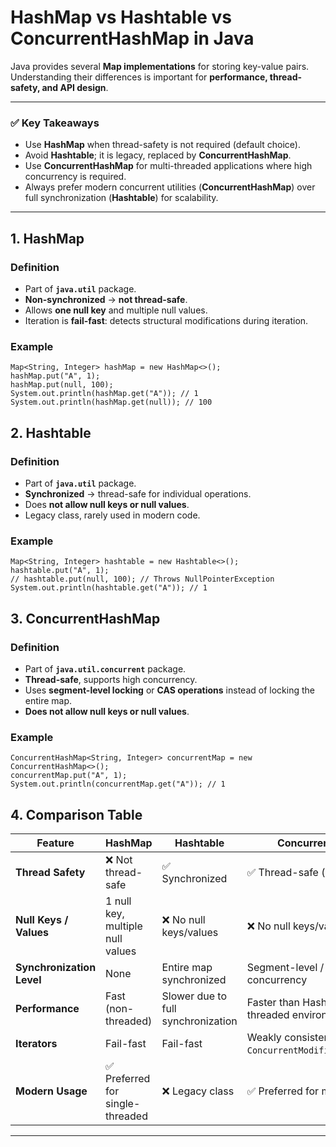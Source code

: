 # HashMap vs Hashtable vs ConcurrentHashMap in Java

Java provides several **Map implementations** for storing key-value pairs.  
Understanding their differences is important for **performance, thread-safety, and API design**.

---

### ✅ Key Takeaways

- Use **HashMap** when thread-safety is not required (default choice).
- Avoid **Hashtable**; it is legacy, replaced by **ConcurrentHashMap**.
- Use **ConcurrentHashMap** for multi-threaded applications where high concurrency is required.
- Always prefer modern concurrent utilities (**ConcurrentHashMap**) over full synchronization (**Hashtable**) for scalability.

---

## 1. HashMap

### Definition
- Part of **`java.util`** package.
- **Non-synchronized** → **not thread-safe**.
- Allows **one null key** and multiple null values.
- Iteration is **fail-fast**: detects structural modifications during iteration.

### Example
```
Map<String, Integer> hashMap = new HashMap<>();
hashMap.put("A", 1);
hashMap.put(null, 100);
System.out.println(hashMap.get("A")); // 1
System.out.println(hashMap.get(null)); // 100
```

## 2. Hashtable

### Definition

- Part of **`java.util`** package.
- **Synchronized** → thread-safe for individual operations.
- Does **not allow null keys or null values**.
- Legacy class, rarely used in modern code.

### Example

```
Map<String, Integer> hashtable = new Hashtable<>();
hashtable.put("A", 1);
// hashtable.put(null, 100); // Throws NullPointerException
System.out.println(hashtable.get("A")); // 1
```

## 3. ConcurrentHashMap

### Definition

- Part of **`java.util.concurrent`** package.
- **Thread-safe**, supports high concurrency.
- Uses **segment-level locking** or **CAS operations** instead of locking the entire map.
- **Does not allow null keys or null values**.

### Example

```
ConcurrentHashMap<String, Integer> concurrentMap = new ConcurrentHashMap<>();
concurrentMap.put("A", 1);
System.out.println(concurrentMap.get("A")); // 1
```

## 4. Comparison Table

| **Feature**           | **HashMap**                     | **Hashtable**                 | **ConcurrentHashMap**         |
|------------------------|---------------------------------|-------------------------------|--------------------------------|
| **Thread Safety**      | ❌ Not thread-safe             | ✅ Synchronized               | ✅ Thread-safe (concurrent)   |
| **Null Keys / Values** | 1 null key, multiple null values | ❌ No null keys/values        | ❌ No null keys/values        |
| **Synchronization Level** | None                        | Entire map synchronized       | Segment-level / CAS for concurrency |
| **Performance**        | Fast (non-threaded)           | Slower due to full synchronization | Faster than Hashtable in multi-threaded environment |
| **Iterators**          | Fail-fast                     | Fail-fast                     | Weakly consistent (no `ConcurrentModificationException`) |
| **Modern Usage**       | ✅ Preferred for single-threaded | ❌ Legacy class               | ✅ Preferred for multi-threaded |

---

